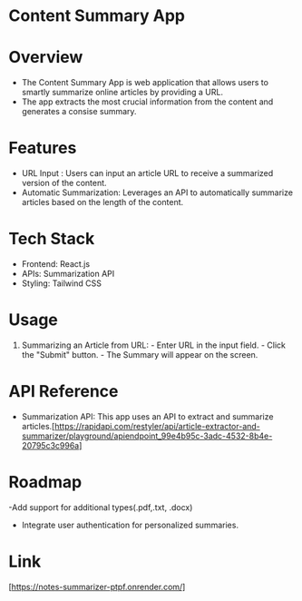 # Content Summary App

# Overview

- The Content Summary App is web application that allows users to smartly summarize online articles by providing a URL.
- The app extracts the most crucial information from the content and generates a consise summary.

# Features

- URL Input : Users can input an article URL to receive a summarized version of the content.
- Automatic Summarization: Leverages an API to automatically summarize articles based on the length of the content.

# Tech Stack

- Frontend: React.js
- APIs: Summarization API
- Styling: Tailwind CSS

# Usage

1. Summarizing an Article from URL: - Enter URL in the input field. - Click the "Submit" button. - The Summary will appear on the screen.

# API Reference

- Summarization API: This app uses an API to extract and summarize articles.[https://rapidapi.com/restyler/api/article-extractor-and-summarizer/playground/apiendpoint_99e4b95c-3adc-4532-8b4e-20795c3c996a]

# Roadmap

-Add support for additional types(.pdf,.txt, .docx)

- Integrate user authentication for personalized summaries.

# Link

[https://notes-summarizer-ptpf.onrender.com/]
